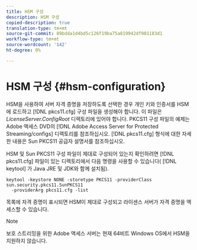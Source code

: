 ```yaml
---
title: HSM 구성
description: HSM 구성
copied-description: true
translation-type: tm+mt
source-git-commit: 89bdda1d4bd5c126f19ba75a819942df901183d1
workflow-type: tm+mt
source-wordcount: '142'
ht-degree: 0%

---
```



# HSM 구성 {#hsm-configuration}

HSM을 사용하여 서버 자격 증명을 저장하도록 선택한 경우 개인 키와 인증서를 HSM에 로드하고 [!DNL pkcs11.cfg] 구성 파일을 생성해야 합니다. 이 파일은 *LicenseServer.ConfigRoot* 디렉토리에 있어야 합니다. PKCS11 구성 파일의 예제는 Adobe 액세스 DVD의 [!DNL Adobe Access Server for Protected Streaming/configs] 디렉토리를 참조하십시오. [!DNL pkcs11.cfg] 형식에 대한 자세한 내용은 Sun PKCS11 공급자 설명서를 참조하십시오.

HSM 및 Sun PKCS11 구성 파일이 제대로 구성되어 있는지 확인하려면 [!DNL pkcs11.cfg] 파일이 있는 디렉토리에서 다음 명령을 사용할 수 있습니다( [!DNL keytool] 가 Java JRE 및 JDK와 함께 설치됨).

```
keytool -keystore NONE -storetype PKCS11 -providerClass sun.security.pkcs11.SunPKCS11 
  -providerArg pkcs11.cfg -list
```

목록에 자격 증명이 표시되면 HSM이 제대로 구성되고 라이센스 서버가 자격 증명을 액세스할 수 있습니다.

>[!NOTE]
>
>보호 스트리밍을 위한 Adobe 액세스 서버는 현재 64비트 Windows OS에서 HSM을 지원하지 않습니다.
